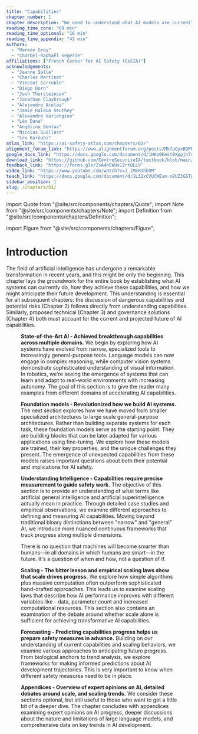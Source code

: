 ```yaml
---
title: "Capabilities"
chapter_number: 1
chapter_description: "We need to understand what AI models are currently capable of, and what the trends for their capabilities indicate."
reading_time_core: "69 min"
reading_time_optional: "16 min"
reading_time_appendix: "42 min"
authors:
  - "Markov Grey"
  - "Charbel-Raphaël Segerie"
affiliations: ["French Center for AI Safety (CeSIA)"]
acknowledgements:
  - "Jeanne Salle"
  - "Charles Martinet"
  - "Vincent Corruble"
  - "Diego Dorn"
  - "Josh Thorsteinson"
  - "Jonathan Claybrough"
  - "Alejandro Acelas"
  - "Jamie Raldua Veuthey"
  - "Alexandre Variengien"
  - "Léo Dana"
  - "Angélina Gentaz"
  - "Nicolas Guillard"
  - "Leo Karoubi"
atlas_link: "https://ai-safety-atlas.com/chapters/01/"
alignment_forum_link: "https://www.alignmentforum.org/posts/MkfaQyxB9PN4h8Bs9/"
google_docs_link: "https://docs.google.com/document/d/1HKo0Kest9Xppjn7m2ODpfMUlEu93SzLsfxXBH48Xaus/edit?usp=sharing"
download_link: "https://github.com/CentreSecuriteIA/textbook/blob/main/latex/AI%20Safety%20Atlas%20-%20Capabilities.pdf"
feedback_link: "https://forms.gle/ZsA4hEWUx1ZrtQLL9"
video_link: "https://www.youtube.com/watch?v=J_iMeH1hb9M"
teach_link: "https://docs.google.com/document/d/1L32xCVUCWEsm-x8UZ3GSTgKnmBcC7rJQLLIh9wGLj40/edit?usp=sharing"
sidebar_position: 1
slug: /chapters/01/
---
```

import Quote from "@site/src/components/chapters/Quote";
import Note from "@site/src/components/chapters/Note";
import Definition from "@site/src/components/chapters/Definition";

import Figure from "@site/src/components/chapters/Figure";

# Introduction

The field of artificial intelligence has undergone a remarkable transformation in recent years, and this might be only the beginning. This chapter lays the groundwork for the entire book by establishing what AI systems can currently do, how they achieve these capabilities, and how we might anticipate their future development. This understanding is essential for all subsequent chapters: the discussion of dangerous capabilities and potential risks (Chapter 2) follows directly from understanding capabilities. Similarly, proposed technical (Chapter 3) and governance solutions (Chapter 4) both must account for the current and projected future of AI capabilities.

<Figure src="./img/hvZ_Image_1.png" alt="Enter image alt description" number="1" label="1.1" caption="We first explain foundation models, which have been continuously showing improved capabilities due to scale. Then examine empirically observed scaling laws. Based on these trends we look at some techniques that researchers use to try and forecast future AI progress." />

**State-of-the-Art AI - Achieved breakthrough capabilities across multiple domains.** We begin by exploring how AI systems have evolved from narrow, specialized tools to increasingly general-purpose tools. Language models can now engage in complex reasoning, while computer vision systems demonstrate sophisticated understanding of visual information. In robotics, we're seeing the emergence of systems that can learn and adapt to real-world environments with increasing autonomy. The goal of this section is to give the reader many examples from different domains of accelerating AI capabilities.

**Foundation models - Revolutionized how we build AI systems.** The next section explores how we have moved from smaller specialized architectures to large scale general-purpose architectures. Rather than building separate systems for each task, these foundation models serve as the starting point. They are building blocks that can be later adapted for various applications using fine-tuning. We explore how these models are trained, their key properties, and the unique challenges they present. The emergence of unexpected capabilities from these models raises important questions about both their potential and implications for AI safety.

**Understanding Intelligence - Capabilities require precise measurement to guide safety work.** The objective of this section is to provide an understanding of what terms like artificial general intelligence and artificial superintelligence actually mean in practice. Through detailed case studies and empirical observations, we examine different approaches to defining and measuring AI capabilities. Moving beyond traditional binary distinctions between "narrow" and "general" AI, we introduce more nuanced continuous frameworks that track progress along multiple dimensions.

<Quote speaker="Yann LeCun" position="Chief AI scientist at Meta and Turing Prize winner" date="May 2023" source="([Heaven, 2023](https://www.technologyreview.com/2023/05/02/1072528/geoffrey-hinton-google-why-scared-ai/))">

There is no question that machines will become smarter than humans—in all domains in which humans are smart—in the future. It's a question of when and how, not a question of if.

</Quote>

**Scaling - The bitter lesson and empirical scaling laws show that scale drives progress.** We explore how simple algorithms plus massive computation often outperform sophisticated hand-crafted approaches. This leads us to examine scaling laws that describe how AI performance improves with different variables like - data, parameter count and increased computational resources. This section also contains an examination of the debate around whether scale alone is sufficient for achieving transformative AI capabilities.

**Forecasting - Predicting capabilities progress helps us prepare safety measures in advance.** Building on our understanding of current capabilities and scaling behaviors, we examine various approaches to anticipating future progress. From biological anchors to trend analysis, we explore frameworks for making informed predictions about AI development trajectories. This is very important to know when different safety measures need to be in place.

**Appendices - Overview of expert opinions on AI, detailed debates around scale, and scaling trends.** We consider these sections optional, but still useful to those who want to get a little bit of a deeper dive. The chapter concludes with appendices examining expert opinions on AI progress, deeper discussions about the nature and limitations of large language models, and comprehensive data on key trends in AI development.